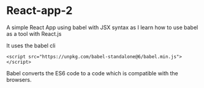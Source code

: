 # React-app-2

A simple React App using babel with JSX syntax as I learn how to use babel as a tool with React.js

It uses the babel cli 
```` 
<script src="https://unpkg.com/babel-standalone@6/babel.min.js"></script>
````

Babel converts the ES6 code to a code which is compatible with the browsers.


